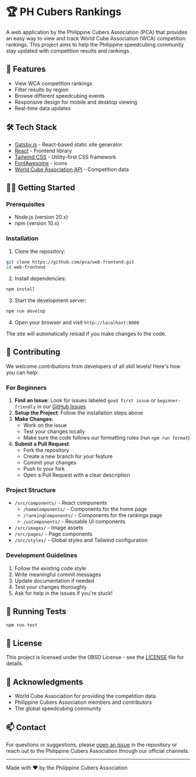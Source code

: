 # 🏆 PH Cubers Rankings

A web application by the Philippine Cubers Association (PCA) that provides an easy way to view and track World Cube Association (WCA) competition rankings. This project aims to help the Philippine speedcubing community stay updated with competition results and rankings.

## 🚀 Features

- View WCA competition rankings
- Filter results by region
- Browse different speedcubing events
- Responsive design for mobile and desktop viewing
- Real-time data updates

## 🛠️ Tech Stack

- [Gatsby.js](https://www.gatsbyjs.com/) - React-based static site generator
- [React](https://reactjs.org/) - Frontend library
- [Tailwind CSS](https://tailwindcss.com/) - Utility-first CSS framework
- [FontAwesome](https://fontawesome.com/) - Icons
- [World Cube Association API](https://www.worldcubeassociation.org/api/v0/) - Competition data

## 🏃‍♂️ Getting Started

### Prerequisites

- Node.js (version 20.x)
- npm (version 10.x)

### Installation

1. Clone the repository:
```bash
git clone https://github.com/pca/web-frontend.git
cd web-frontend
```

2. Install dependencies:
```bash
npm install
```

3. Start the development server:
```bash
npm run develop
```

4. Open your browser and visit `http://localhost:8000`

The site will automatically reload if you make changes to the code.

## 🤝 Contributing

We welcome contributions from developers of all skill levels! Here's how you can help:

### For Beginners

1. **Find an Issue**: Look for issues labeled `good first issue` or `beginner-friendly` in our [GitHub Issues](https://github.com/pca/web-frontend/issues)
2. **Setup the Project**: Follow the installation steps above
3. **Make Changes**: 
   - Work on the issue
   - Test your changes locally
   - Make sure the code follows our formatting rules (run `npm run format`)
4. **Submit a Pull Request**: 
   - Fork the repository
   - Create a new branch for your feature
   - Commit your changes
   - Push to your fork
   - Open a Pull Request with a clear description

### Project Structure

- `/src/components/` - React components
  - `/homeComponents/` - Components for the home page
  - `/rankingComponents/` - Components for the rankings page
  - `/uiComponents/` - Reusable UI components
- `/src/images/` - Image assets
- `/src/pages/` - Page components
- `/src/styles/` - Global styles and Tailwind configuration

### Development Guidelines

1. Follow the existing code style
2. Write meaningful commit messages
3. Update documentation if needed
4. Test your changes thoroughly
5. Ask for help in the issues if you're stuck!

## 🧪 Running Tests

```bash
npm run test
```

## 📝 License

This project is licensed under the 0BSD License - see the [LICENSE](LICENSE) file for details.

## 🙏 Acknowledgments

- World Cube Association for providing the competition data
- Philippine Cubers Association members and contributors
- The global speedcubing community

## 📫 Contact

For questions or suggestions, please [open an issue](https://github.com/pca/web-frontend/issues) in the repository or reach out to the Philippine Cubers Association through our official channels.

---

Made with ❤️ by the Philippine Cubers Association
